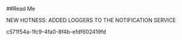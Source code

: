 ﻿##Read Me

NEW HOTNESS: ADDED LOGGERS TO THE NOTIFICATION SERVICE

c571f54a-1fc9-4fa0-8f4b-efdf602419fd
